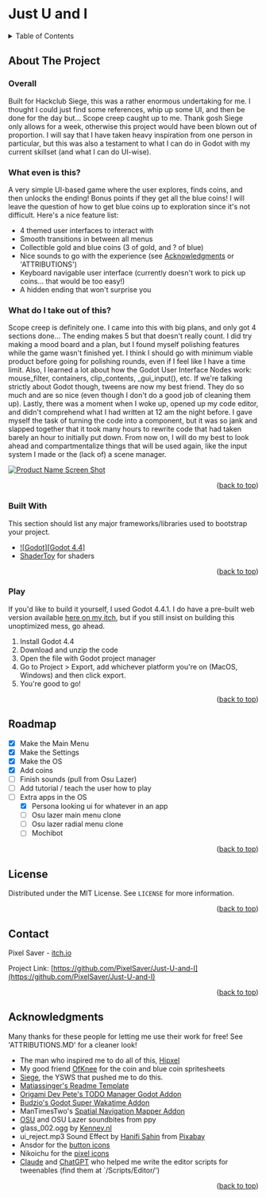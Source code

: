 # Just U and I




<a id="readme-top"></a>
<!-- PROJECT SHIELDS -->
<!--
*** I'm using markdown "reference style" links for readability.
*** Reference links are enclosed in brackets [ ] instead of parentheses ( ).
*** See the bottom of this document for the declaration of the reference variables
*** for contributors-url, forks-url, etc. This is an optional, concise syntax you may use.
*** https://www.markdownguide.org/basic-syntax/#reference-style-links
-->
<!--
[![Contributors][contributors-shield]][contributors-url]
[![Forks][forks-shield]][forks-url]
[![Stargazers][stars-shield]][stars-url]
[![Issues][issues-shield]][issues-url]
[![Unlicense License][license-shield]][license-url]
[![LinkedIn][linkedin-shield]][linkedin-url]-->



<!-- PROJECT LOGO -->
<!--
<br />
<div align="center">
  <a href="https://github.com/othneildrew/Best-README-Template">
	<img src="images/logo.png" alt="Logo" width="80" height="80">
  </a>

  <h3 align="center">Best-README-Template</h3>

  <p align="center">
	An awesome README template to jumpstart your projects!
	<br />
	<a href="https://github.com/othneildrew/Best-README-Template"><strong>Explore the docs »</strong></a>
	<br />
	<br />
	<a href="https://github.com/othneildrew/Best-README-Template">View Demo</a>
	&middot;
	<a href="https://github.com/othneildrew/Best-README-Template/issues/new?labels=bug&template=bug-report---.md">Report Bug</a>
	&middot;
	<a href="https://github.com/othneildrew/Best-README-Template/issues/new?labels=enhancement&template=feature-request---.md">Request Feature</a>
  </p>
</div>
-->


<!-- TABLE OF CONTENTS -->
<details>
  <summary>Table of Contents</summary>
  <ol>
	<a href="#about-the-project">About The Project</a>
	<li><a href="#built-with">Built With</a></li>
	</ul>
	<li><a href="#play">How to play?</a></li>
	<li><a href="#roadmap">Roadmap</a></li>
	<li><a href="#license">License</a></li>
	<li><a href="#contact">Contact</a></li>
	<li><a href="#acknowledgments">Acknowledgments</a></li>
  </ol>
</details>



<!-- ABOUT THE PROJECT -->
## About The Project

### Overall
Built for Hackclub Siege, this was a rather enormous undertaking for me. I thought I could just find some references, whip up some UI, and then be done for the day but... Scope creep caught up to me. Thank gosh Siege only allows for a week, otherwise this project would have been blown out of proportion. I will say that I have taken heavy inspiration from one person in particular, but this was also a testament to what I can do in Godot with my current skillset (and what I can do UI-wise). 

### What even is this?
A very simple UI-based game where the user explores, finds coins, and then unlocks the ending! Bonus points if they get all the blue coins! I will leave the question of how to get blue coins up to exploration since it's not difficult. Here's a nice feature list:
* 4 themed user interfaces to interact with
* Smooth transitions in between all menus
* Collectible gold and blue coins (3 of gold, and ? of blue)
* Nice sounds to go with the experience (see <a href="#acknowledgments">Acknowledgments</a> or 'ATTRIBUTIONS')
* Keyboard navigable user interface (currently doesn't work to pick up coins... that would be too easy!)
* A hidden ending that won't surprise you

### What do I take out of this?
Scope creep is definitely one. I came into this with big plans, and only got 4 sections done... The ending makes 5 but that doesn't really count. I did try making a mood board and a plan, but I found myself polishing features while the game wasn't finished yet. I think I should go with minimum viable product before going for polishing rounds, even if I feel like I have a time limit. 
Also, I learned a lot about how the Godot User Interface Nodes work: mouse_filter, containers, clip_contents, _gui_input(), etc. If we're talking strictly about Godot though, tweens are now my best friend. They do so much and are so nice (even though I don't do a good job of cleaning them up). 
Lastly, there was a moment when I woke up, opened up my code editor, and didn't comprehend what I had written at 12 am the night before. I gave myself the task of turning the code into a component, but it was so jank and slapped together that it took many hours to rewrite code that had taken barely an hour to initially put down. From now on, I will do my best to look ahead and compartmentalize things that will be used again, like the input system I made or the (lack of) a scene manager.

[![Product Name Screen Shot][product-screenshot]](https://example.com)



<p align="right">(<a href="#readme-top">back to top</a>)</p>



### Built With

This section should list any major frameworks/libraries used to bootstrap your project.

* [![Godot][Godot 4.4]][Godot-url]
* [ShaderToy](https://www.shadertoy.com) for shaders
<!--
* [![Next][Next.js]][Next-url]
* [![React][React.js]][React-url]
* [![Vue][Vue.js]][Vue-url]
* [![Angular][Angular.io]][Angular-url]
* [![Svelte][Svelte.dev]][Svelte-url]
* [![Laravel][Laravel.com]][Laravel-url]
* [![Bootstrap][Bootstrap.com]][Bootstrap-url]
* [![JQuery][JQuery.com]][JQuery-url]-->

<p align="right">(<a href="#readme-top">back to top</a>)</p>



### Play 

If you'd like to build it yourself, I used Godot 4.4.1. I do have a pre-built web version available [here on my itch](https://pixelsaver.itch.io/just-u-and-i), but if you still insist on building this unoptimized mess, go ahead.

1. Install Godot 4.4
2. Download and unzip the code
3. Open the file with Godot project manager
4. Go to Project > Export, add whichever platform you're on (MacOS, Windows) and then click export.
5. You're good to go!

<p align="right">(<a href="#readme-top">back to top</a>)</p>

<!-- ROADMAP -->
## Roadmap

- [x] Make the Main Menu
- [x] Make the Settings
- [x] Make the OS
- [X] Add coins
- [ ] Finish sounds (pull from Osu Lazer)
- [ ] Add tutorial / teach the user how to play
- [ ] Extra apps in the OS
  - [X] Persona looking ui for whatever in an app
  - [ ] Osu lazer main menu clone
  - [ ] Osu lazer radial menu clone
  - [ ] Mochibot

<p align="right">(<a href="#readme-top">back to top</a>)</p>


<!-- LICENSE -->
## License

Distributed under the MIT License. See `LICENSE` for more information.

<p align="right">(<a href="#readme-top">back to top</a>)</p>



<!-- CONTACT -->
## Contact

Pixel Saver - [itch.io](https://pixelsaver.itch.io/) 

Project Link: [https://github.com/PixelSaver/Just-U-and-I](https://github.com/PixelSaver/Just-U-and-I)

<p align="right">(<a href="#readme-top">back to top</a>)</p>



<!-- ACKNOWLEDGMENTS -->
## Acknowledgments

Many thanks for these people for letting me use their work for free! See 'ATTRIBUTIONS.MD' for a cleaner look!

* The man who inspired me to do all of this, [Hipxel](https://github.com/Hipxel-dev) 
* My good friend [OfKnee](https://github.com/ofKnee) for the coin and blue coin spritesheets
* [Siege](https://siege.hackclub.com/castle), the YSWS that pushed me to do this.
* [Matiassinger's Readme Template](https://github.com/othneildrew/Best-README-Template)
* [Origami Dev Pete's TODO Manager Godot Addon](https://github.com/OrigamiDev-Pete/TODO_Manager)
* [Budzio's Godot Super Wakatime Addon](https://github.com/BudzioT/Godot_Super-Wakatime)
* ManTimesTwo's [Spatial Navigation Mapper Addon](https://github.com/Mantimestwo/Godot-spatial-navigation-mapper)
* [OSU](https://github.com/ppy/osu) and OSU Lazer soundbites from ppy
* glass_002.ogg by [Kenney.nl](www.kenney.nl)
* ui_reject.mp3 Sound Effect by <a href="https://pixabay.com/users/audley_fergine-32337609/?utm_source=link-attribution&utm_medium=referral&utm_campaign=music&utm_content=327756">Hanifi Şahin</a> from <a href="https://pixabay.com/sound-effects//?utm_source=link-attribution&utm_medium=referral&utm_campaign=music&utm_content=327756">Pixabay</a>
* Ansdor for the [button icons](https://ansdor.itch.io/button-icons)
* Nikoichu for the [pixel icons](https://nikoichu.itch.io/pixel-icons)
* [Claude](https://claude.ai/) and [ChatGPT](https://chatgpt.com) who helped me write the editor scripts for tweenables (find them at `/Scripts/Editor/')
<!--
* [Choose an Open Source License](https://choosealicense.com)
* [GitHub Emoji Cheat Sheet](https://www.webpagefx.com/tools/emoji-cheat-sheet)
* [Malven's Flexbox Cheatsheet](https://flexbox.malven.co/)
* [Malven's Grid Cheatsheet](https://grid.malven.co/)
* [Img Shields](https://shields.io)
* [GitHub Pages](https://pages.github.com)
* [Font Awesome](https://fontawesome.com)
* [React Icons](https://react-icons.github.io/react-icons/search)
-->
<p align="right">(<a href="#readme-top">back to top</a>)</p>



<!-- MARKDOWN LINKS & IMAGES -->
<!-- https://www.markdownguide.org/basic-syntax/#reference-style-links -->
[contributors-shield]: https://img.shields.io/github/contributors/othneildrew/Best-README-Template.svg?style=for-the-badge
[contributors-url]: https://github.com/othneildrew/Best-README-Template/graphs/contributors
[forks-shield]: https://img.shields.io/github/forks/othneildrew/Best-README-Template.svg?style=for-the-badge
[forks-url]: https://github.com/othneildrew/Best-README-Template/network/members
[stars-shield]: https://img.shields.io/github/stars/othneildrew/Best-README-Template.svg?style=for-the-badge
[stars-url]: https://github.com/othneildrew/Best-README-Template/stargazers
[issues-shield]: https://img.shields.io/github/issues/othneildrew/Best-README-Template.svg?style=for-the-badge
[issues-url]: https://github.com/othneildrew/Best-README-Template/issues
[license-shield]: https://img.shields.io/github/license/othneildrew/Best-README-Template.svg?style=for-the-badge
[license-url]: https://github.com/othneildrew/Best-README-Template/blob/master/LICENSE.txt
[linkedin-shield]: https://img.shields.io/badge/-LinkedIn-black.svg?style=for-the-badge&logo=linkedin&colorB=555
[linkedin-url]: https://linkedin.com/in/othneildrew
[product-screenshot]: images/screenshot.png

[Godot]: https://godotengine.org/assets/press/icon_monochrome_dark.png
[Godot-url]: [https://github.com/godotengine/godot](https://godotengine.org)

[Next.js]: https://img.shields.io/badge/next.js-000000?style=for-the-badge&logo=nextdotjs&logoColor=white
[Next-url]: https://nextjs.org/
[React.js]: https://img.shields.io/badge/React-20232A?style=for-the-badge&logo=react&logoColor=61DAFB
[React-url]: https://reactjs.org/
[Vue.js]: https://img.shields.io/badge/Vue.js-35495E?style=for-the-badge&logo=vuedotjs&logoColor=4FC08D
[Vue-url]: https://vuejs.org/
[Angular.io]: https://img.shields.io/badge/Angular-DD0031?style=for-the-badge&logo=angular&logoColor=white
[Angular-url]: https://angular.io/
[Svelte.dev]: https://img.shields.io/badge/Svelte-4A4A55?style=for-the-badge&logo=svelte&logoColor=FF3E00
[Svelte-url]: https://svelte.dev/
[Laravel.com]: https://img.shields.io/badge/Laravel-FF2D20?style=for-the-badge&logo=laravel&logoColor=white
[Laravel-url]: https://laravel.com
[Bootstrap.com]: https://img.shields.io/badge/Bootstrap-563D7C?style=for-the-badge&logo=bootstrap&logoColor=white
[Bootstrap-url]: https://getbootstrap.com
[JQuery.com]: https://img.shields.io/badge/jQuery-0769AD?style=for-the-badge&logo=jquery&logoColor=white
[JQuery-url]: https://jquery.com 

